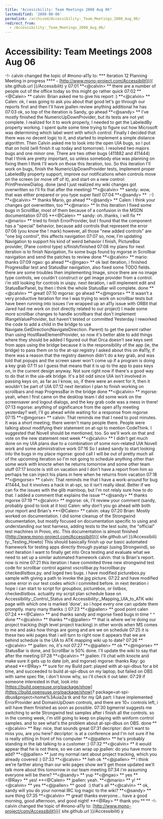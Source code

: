 ```yaml
---
title: "Accessibility: Team Meetings 2008 Aug 06"
lastmodified: '2008-08-06'
permalink: /archived/Accessibility:_Team_Meetings_2008_Aug_06/
redirect_from:
  - /Accessibility:_Team_Meetings_2008_Aug_06/
---
```


Accessibility: Team Meetings 2008 Aug 06
========================================

-!- calvin changed the topic of \#mono-a11y to: \*\*\* Iteration 12 Planning Meeting in progress \*\*\*\* - [http://www.mono-project.com/Accessibilit]({{ site.github.url }}/Accessibilit) y
07:01
**\<@calvin\> **
there are a number of people out of the office today
so this might go rather quick
07:02
**\<@Calen\> **
calvin: Brian asked me to give his report :)
**\<@calvin\> **
Calen: ok, I was going to ask you about that
good
let's go through our reports first and then I'll have jpallen review anything additional he has
07:03
ok, so top of the iteration is Sandy, go ahead
**\<@sandy\> **
I've mostly finished the NumericUpDownProvider, but its tests are not yet complete. I realized for it to work properly, I needed to get the LabeledBy property working. I spent quite some time trying to figure out how Microsoft was determining which label went with which control. Finally I decided that there was no decent logic to it, and started to implement a simple distance algorithm.
Then Calvin asked me to look into the open UIA bugs, so I put that on hold (will finish it up today and tomorrow). I resolved two majors bugs and one minor one. There are two other bugs (411882 and 411444) that I think are pretty important, so unless somebody else was planning on fixing them I think I'll work on those this iteration, too.
So this iteration I'll work on bugs, finish the NumericUpDownProvider tests, implement proper LabeledBy property support, improve our notifications when controls move on the screen (or move off of it), and start on a new control: PrintPreviewDialog.
done
(and I just realized my wiki changes got overwritten so I'll fix that after the meeting)
**\<@calvin\> **
sandy: wow, that was either prepared or you type super fast!
07:04
**\<@sandy\> **
 :-)
**\<@calvin\> **
thanks
Mario, go ahead
**\<@sandy\> **
Calen: I think your changes got overwritten, too
**\<@mario\> **
In this iteration I fixed some bugs in ScrollBar, most of them because of a confusion in the MSDN documentation
07:05
**\<@Calen\> **
sandy: oh..thanks, i will fix
**\<@mario\> **
tried to finish ErrorProvider, but I found that the component has a "special" behavior, because add controls that represent the error
07:06
(you know the ! mark)
however, all those "new added controls" are "one big control", this affects navigation
07:07
so, now, I'm updating Navigation to support his kind of weird behavior
I finish, PictureBox provider, (Pane control type)
s/finish/finished
07:08
my plans for next iteration is to finish Navigation, fix some bugs found by mgorse in Scrollbar navigation and send the patches to review
done
**\<@calvin\> **
mario: thanks
07:09
ngao: go ahead
**\<@ngao\> **
ok
last iteration, i finished ProgressBar test and StatusBar navigation, also fixed some TODO fields.
there are some troubles then implementing Image, since there are no image type controls, we couldn't construct or get image provider from a control. i'm still looking for controls in uispy.
next iteration, i will implement edit and StatusBarPanel, by then i think the whole StatusBar will complete.
done
**\<@calvin\> **
great!
07:10
mgorse: go ahead
**\<@mgorse\> **
It wasn't a very productive iteration for me
I was trying to work on scrollbar tests but have been running into issues
I've wrapped up an a11y issue with ORBit that Jared had me work on (not directly related to our project)
I made some more scrollbar changes to handle scrollbars that don't implement IRangeValueProvider, but haven't tested or committed
Yesterday I reworked the code to add a child in the bridge to use Navigate.GetDirection(NavigateDirection. Parent) to get the parent rather than using HostRawElementProvider, so now it's better able to add things where they should be added
I figured out that Orca doesn't see keys sent from apps using the bridge because it is the responsibility of the app (ie, the bridge) to pass them on to the at-spi registry
I asked about this on \#a11y, if there was a reason that the registry daemon didn't do a key grab, and was told that popups and the screen saver won't come up if a program is doing a key grab
07:11
so I guess that means that it is up to the app to pass keys on, in the current design anyway. Not sure right now if there's a good way to do that in the uia-atk bridge. It's a bit odd since UIA isn't involved in passing keys on, as far as I know, so, if there were an event for it, then it wouldn't be part of UIA
07:12
next iteration I plan to finish working on scrollbars and map ProgressBar in the bridge
done
**\<@calvin\> **
mgorse: yeah, when I first came on the desktop team I did some work on the screensaver and logout dialogs, and the key grab code was a mess in there!
07:13
mgorse: anything of significance from the open a11y meeting yesterday?
well, I'll go ahead while waiting for a response from mgorse
07:15
**\<@mgorse\> **
calvin: That reminds me that I need to post minutes. It was a short meeting; there weren't many people there. People were talking about modifying their statement on at-spi to mention CodeThink. I suggested that Novell should be mentioned, too. So we'll work on that and vote on the new statement next week
**\<@calvin\> **
I didn't get much done on my UIA plans due to a combination of some non-related UIA Novell work and some administrative work
07:16
So I asked sandy to start looking into the bugs in my place
mgorse: good call
I will be out of pretty much all of the upcoming iteration so I'm not going to schedule anything other than some work with knocte when he returns tomorrow and some other team stuff
07:17
knocte is still on vacation and I don't have a report from him so perhaps he can inject his plans in here when he returns from vacation
07:18
**\<@mgorse\> **
calvin: That reminds me that I have a work-around for bug 411444, but it involves a hack in at-spi, so it isn't really ideal. Better if we can fix the issues with the glib mainloop, but I'm not relaly sure how to do that. I added a comment that explains the issue
**\<@sandy\> **
thanks mgorse
07:19
**\<@calvin\> **
mgorse: ok, I'll review your comment (sandy, probably good to look at it too)
Calen: why don't you go ahead with both your report and Brian's
**\<@Calen\> **
calvin: okay
07:20
Brian:
Mostly worked on documentation. I did some cleanup of the
Strongwind documentation, but mostly focused on documentation
specific to using and understanding our test harness, adding tests
to the test suite, the "official" test machines in Provo, etc. This
documentation is almost finished
([http://www.mono-project.com/Accessibili]({{ site.github.url }}/Accessibili) ty:\_Testing\_Howto)
This should basically finish up our basic automated framework for
testing apps directly through pyatspi (using Strongwind), so next
iteration I want to finally get into Orca testing and evaluate what
we need to set up a similar automated framework
calvin: that is Brian's report. now is mine
07:21
this iteration i have commited three new strongwind test code for scrollbar control against vscrollbar.py hscrollbar.py checkedlistbox.py. and loged two bugs.
i have modified picturebox.py sample with giving a path to invoke the jpg picture.
07:22
and have modified some error in our test codes which i commited before.
in next iteration i hope i can start to script for groupbox, picturebox, or listbox, checkedlistbox.
actuality my script plan schedule base on Accessibility:\_Control\_Status and Accessibility:\_Mapping\_UIA\_to\_ATK wiki page with which one is marked 'done',
so i hope every one can update them promptly. many many thanks :)
07:23
**\<@jpallen\> **
good point calen
07:24
**\<@Calen\> **
and thanks sandy and mgorse fixed bugs in time \^ \^
done
**\<@calvin\> **
thanks
**\<@jpallen\> **
that is where we're doing our project tracking
(high level project tracking)
in other words
when MS comes to me and asks how things are going and are we on schedule
07:25
it is these two wiki pages that i will turn to
right now
it appears that we are behind schedule
is the UIA to ATK mapping wiki up to date?
07:26
**\<@calvin\> **
jpallen: no, it's not
07:27
**\<@jpallen\> **
ok
**\<@mgorse\> **
StatusBar is done, and ScrollBar is 50% done. I'll update the wiki to say that after the meeting
07:28
**\<@calvin\> **
jpallen: I'll chat with knocte and make sure it gets up to date (oh, and mgorse)
mgorse: thanks
Ray: go ahead
**\<@Ray\> **
sure
for my Build part:
played with at-spi-dbus for a bit time, and succeeded to build at-spi-dbus on my laptop, but failed on OBS with same spec file, i don't know why, so i'll check it out later.
07:29
if someone interested in that, look into [https://build.opensuse.org/package/show](https://build.opensuse.org/package/show)? package=at-spi-dbus&project=home%3Auia2a tk
and for my QA part:
I have implemented ErrorProvider and DomainUpDown controls, and there are 10+ controls left, i will have them finished as soon as possible.
07:30
bgmerrel suggests me switching to write Strongwind test samples after i finish all the controls. so in the coming week, i'm still going to keep on playing with winform control samples.
and to see what's the problem about at-spi-dbus on OBS.
done
**\<@calvin\> **
Ray: nice, that sounds great
07:31
decriptor: don't want to miss you, are you here?
decriptor: is at a conference and I'm not sure if he is really sitting in front of his computer
**\<@jpallen\> **
he's probably standing in the lab talking to a customer :)
07:32
**\<@calvin\> **
it would appear that he is not there, so we can wrap up
jpallen: do you have more to add?
**\<@jpallen\> **
just my normal rant about project tracking, which you already covered :)
07:33
**\<@calvin\> **
heh
ok
**\<@jpallen\> **
i think we're farther along than our wiki pages show
we'll get those updated
we'll talk more about this tomorrow in our team meeting
07:34
i'm assuming everyone will be there?
**\<@sandy\> **
yup
**\<@ngao\> **
yes
**\<@Ray\> **
yes!
**\<@Calen\> **
jpallen: yeah.
**\<@mario\> **
y!
**\<@calvin\> **
yes
**\<@jpallen\> **
good
 :)
that's all
**\<@calvin\> **
ok, sandy will you do your normal IRC log magic to the wiki?
**\<@sandy\> **
sure thing
07:35
**\<@calvin\> **
great! thanks everyone... have a good morning, good afternoon, and good night!
**\<@Ray\> **
thank you
** **
-!- calvin changed the topic of \#mono-a11y to: [http://www.mono-project/com/Accessibilit]({{ site.github.url }}/Accessibilit) y

